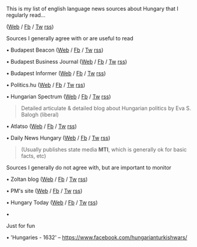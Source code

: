 This is my list of english language news sources about Hungary that I regularly read...



([Web](www) / [Fb](www) / [Tw](www) [rss](www))

Sources I generally agree with or are useful to read

• Budapest Beacon ([Web](https://budapestbeacon.com) / [Fb](https://www.facebook.com/BudapestBeacon) / [Tw](https://twitter.com/budapestbeacon) [rss](www))

• Budapest Business Journal ([Web](http://www.bbj.hu/) / [Fb](https://www.facebook.com/budapestbusinessjournal/) / [Tw](www) [rss](www))

• Budapest Informer ([Web](www) / [Fb](www) / [Tw](www) [rss](www))

• Politics.hu ([Web](http://www.politics.hu) / [Fb](www) / [Tw](https://twitter.com/politicshu) [rss](www))

• Hungarian Spectrum ([Web](http://hungarianspectrum.org) / [Fb](https://www.facebook.com/Hungarian-Spectrum-222092944468208) / [Tw](https://twitter.com/esbalogh) [rss](www))

> Detailed articulate & detailed blog about Hungarian politics by Eva S. Balogh (liberal)

• Atlatso ([Web](https://english.atlatszo.hu) / [Fb](https://www.facebook.com/atlatszo.hu) / [Tw](https://twitter.com/Atlatszo) [rss](www))

• Daily News Hungary ([Web](https://dailynewshungary.com/) / [Fb](https://www.facebook.com/dailynewshungary) / [Tw](https://twitter.com/dnewshungary) [rss](www))

> (Usually publishes state media **MTI**, which is generally ok for basic facts, etc)

Sources I generally do not agree with, but are important to monitor

• Zoltan blog  ([Web](www) / [Fb](www) / [Tw](www) [rss](www))

• PM's site ([Web](www) / [Fb](www) / [Tw](www) [rss](www))

• Hungary Today ([Web](www) / [Fb](www) / [Tw](www) [rss](www))


• 

Just for fun

• 'Hungaries - 1632'
– https://www.facebook.com/hungarianturkishwars/
